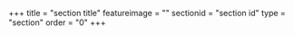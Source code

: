 +++
title = "section title"
featureimage = ""
sectionid = "section id"
type = "section"
order = "0"
+++
